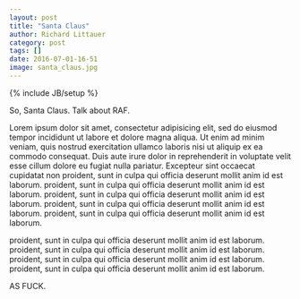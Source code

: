 ```yaml
---
layout: post
title: "Santa Claus"
author: Richard Littauer
category: post
tags: []
date: 2016-07-01-16-51
image: santa_claus.jpg
---
```

{% include JB/setup %}

So, Santa Claus. Talk about RAF.

Lorem ipsum dolor sit amet, consectetur adipisicing elit, sed do eiusmod
tempor incididunt ut labore et dolore magna aliqua. Ut enim ad minim veniam,
quis nostrud exercitation ullamco laboris nisi ut aliquip ex ea commodo
consequat. Duis aute irure dolor in reprehenderit in voluptate velit esse
cillum dolore eu fugiat nulla pariatur. Excepteur sint occaecat cupidatat non
proident, sunt in culpa qui officia deserunt mollit anim id est laborum.
proident, sunt in culpa qui officia deserunt mollit anim id est laborum.
proident, sunt in culpa qui officia deserunt mollit anim id est laborum.
proident, sunt in culpa qui officia deserunt mollit anim id est laborum.
proident, sunt in culpa qui officia deserunt mollit anim id est laborum.



proident, sunt in culpa qui officia deserunt mollit anim id est laborum.
proident, sunt in culpa qui officia deserunt mollit anim id est laborum.
proident, sunt in culpa qui officia deserunt mollit anim id est laborum.
proident, sunt in culpa qui officia deserunt mollit anim id est laborum.

AS FUCK.

